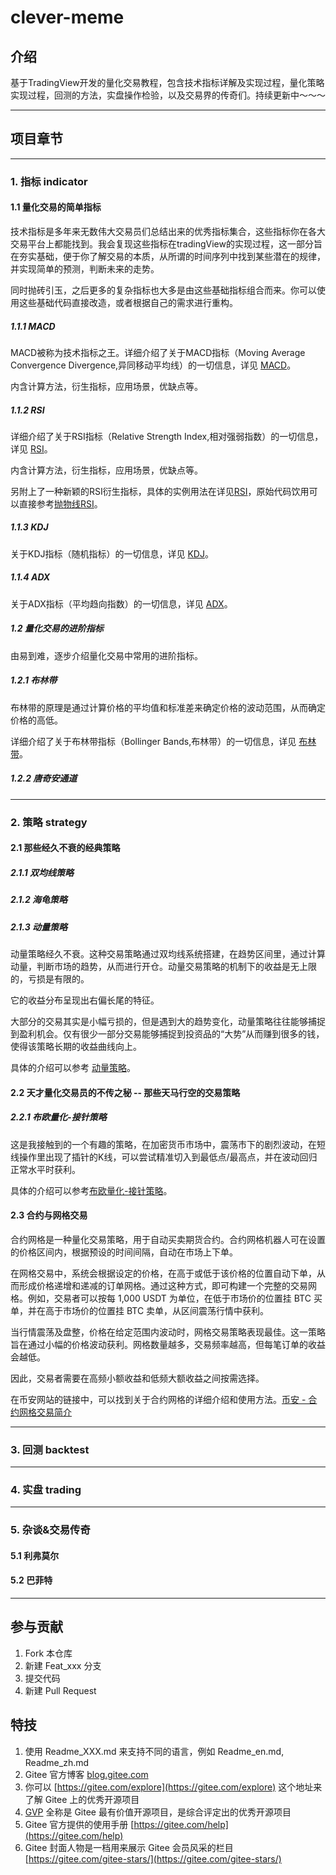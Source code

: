 # clever-meme

## 介绍
基于TradingView开发的量化交易教程，包含技术指标详解及实现过程，量化策略实现过程，回测的方法，实盘操作检验，以及交易界的传奇们。持续更新中～～～



----------------------------------
## 项目章节
----------------------------------
### 1. 指标 indicator
#### 1.1 量化交易的简单指标
技术指标是多年来无数伟大交易员们总结出来的优秀指标集合，这些指标你在各大交易平台上都能找到。我会复现这些指标在tradingView的实现过程，这一部分旨在夯实基础，便于你了解交易的本质，从所谓的时间序列中找到某些潜在的规律，并实现简单的预测，判断未来的走势。

同时抛砖引玉，之后更多的复杂指标也大多是由这些基础指标组合而来。你可以使用这些基础代码直接改造，或者根据自己的需求进行重构。

##### 1.1.1 MACD
MACD被称为技术指标之王。详细介绍了关于MACD指标（Moving Average Convergence Divergence,异同移动平均线）的一切信息，详见 [MACD](Quant-code/indicator/MACD.md)。

内含计算方法，衍生指标，应用场景，优缺点等。

##### 1.1.2 RSI
详细介绍了关于RSI指标（Relative Strength Index,相对强弱指数）的一切信息，详见 [RSI](Quant-code/indicator/RSI.md)。

内含计算方法，衍生指标，应用场景，优缺点等。

另附上了一种新颖的RSI衍生指标，具体的实例用法在详见[RSI](Quant-code/indicator/RSI.md)，原始代码饮用可以直接参考[抛物线RSI](Quant-code/indicator/抛物线RSI.pine)。

##### 1.1.3 KDJ
关于KDJ指标（随机指标）的一切信息，详见 [KDJ](Quant-code/indicator/KDJ.md)。

##### 1.1.4 ADX
关于ADX指标（平均趋向指数）的一切信息，详见 [ADX](Quant-code/indicator/ADX.md)。


##### 1.2 量化交易的进阶指标
由易到难，逐步介绍量化交易中常用的进阶指标。
##### 1.2.1 布林带
布林带的原理是通过计算价格的平均值和标准差来确定价格的波动范围，从而确定价格的高低。

详细介绍了关于布林带指标（Bollinger Bands,布林带）的一切信息，详见 [布林带](Quant-code/indicator/Bollinger-Bands.md)。

##### 1.2.2 唐奇安通道


----------------------------------
### 2. 策略 strategy
#### 2.1 那些经久不衰的经典策略

##### 2.1.1 双均线策略

##### 2.1.2 海龟策略

##### 2.1.3 动量策略

动量策略经久不衰。这种交易策略通过双均线系统搭建，在趋势区间里，通过计算动量，判断市场的趋势，从而进行开仓。动量交易策略的机制下的收益是无上限的，亏损是有限的。

它的收益分布呈现出右偏长尾的特征。

大部分的交易其实是小幅亏损的，但是遇到大的趋势变化，动量策略往往能够捕捉到盈利机会。仅有很少一部分交易能够捕捉到投资品的“大势”从而赚到很多的钱，使得该策略长期的收益曲线向上。

具体的介绍可以参考 [动量策略](Quant-code/strategy/动量策略.md)。

#### 2.2 天才量化交易员的不传之秘 -- 那些天马行空的交易策略

##### 2.2.1 布欧量化-接针策略

这是我接触到的一个有趣的策略，在加密货币市场中，震荡市下的剧烈波动，在短线操作里出现了插针的K线，可以尝试精准切入到最低点/最高点，并在波动回归正常水平时获利。

具体的介绍可以参考[布欧量化-接针策略](Quant-code/strategy/布欧量化-接针策略.md)。

#### 2.3 合约与网格交易
合约网格是一种量化交易策略，用于自动买卖期货合约。合约网格机器人可在设置的价格区间内，根据预设的时间间隔，自动在市场上下单。

在网格交易中，系统会根据设定的价格，在高于或低于该价格的位置自动下单，从而形成价格递增和递减的订单网格。通过这种方式，即可构建一个完整的交易网格。例如，交易者可以按每 1,000 USDT 为单位，在低于市场价的位置挂 BTC 买单，并在高于市场价的位置挂 BTC 卖单，从区间震荡行情中获利。

当行情震荡及盘整，价格在给定范围内波动时，网格交易策略表现最佳。这一策略旨在通过小幅的价格波动获利。网格数量越多，交易频率越高，但每笔订单的收益会越低。

因此，交易者需要在高频小额收益和低频大额收益之间按需选择。

在币安网站的链接中，可以找到关于合约网格的详细介绍和使用方法。[币安 - 合约网格交易简介](https://www.binance.com/zh-CN/support/faq/detail/f4c453bab89648beb722aa26634120c3)

---------------------------------
### 3. 回测 backtest
---------------------------------
### 4. 实盘 trading
---------------------------------
### 5. 杂谈&交易传奇
#### 5.1 利弗莫尔

#### 5.2 巴菲特
---------------------------------
## 参与贡献

1.  Fork 本仓库
2.  新建 Feat_xxx 分支
3.  提交代码
4.  新建 Pull Request


## 特技

1.  使用 Readme\_XXX.md 来支持不同的语言，例如 Readme\_en.md, Readme\_zh.md
2.  Gitee 官方博客 [blog.gitee.com](https://blog.gitee.com)
3.  你可以 [https://gitee.com/explore](https://gitee.com/explore) 这个地址来了解 Gitee 上的优秀开源项目
4.  [GVP](https://gitee.com/gvp) 全称是 Gitee 最有价值开源项目，是综合评定出的优秀开源项目
5.  Gitee 官方提供的使用手册 [https://gitee.com/help](https://gitee.com/help)
6.  Gitee 封面人物是一档用来展示 Gitee 会员风采的栏目 [https://gitee.com/gitee-stars/](https://gitee.com/gitee-stars/)
